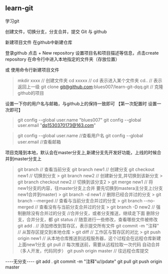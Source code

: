 ## learn-git
学习git

创建文件，切换分支，分支合并，提交
Git 与 github

新建项目文件 在github中新建仓库

登录github
点击 + New repository
设置项目名和项目描述等信息，点击create repository
在命令行中进入本地指定的文件夹（存放位置）


或   使用命令行新建项目文件

> mkdir xxxx     // 创建文件夹
> cd xxxxx       // cd 表示进入某个文件夹
> cd..           // 表示返回上一级
> git clone git@github.com:blues007/learn-git-dqq.git        // 克隆github的项目

设置一下你的用户名与邮箱，与github上的保持一致即可  【第一次配置时 设置一次即可】
> git config --global user.name "blues007"
> git config --global user.email "dq1530370173@163.com"

> git config --global user.name             //查看用户名
> git config --global user.email           //查看邮箱

项目克隆到本地，默认会在master分支上,新建分支先开发好功能，上线的时候合并到master分支上
> git branch            // 查看当前分支
> git branch new1       // 创建分支
> git checkout new1     // 切换到分支
    > git branch new2             // 创建新分支,并切换到该新分支
    > git branch checkout new2    // 切换到该分支2
    > git merge new1      // 将new1分支的内容，往master分支上合并 要先切换到mastera主分支上(分支new1合并到master)
	> git branch  -d   new1          // 删除已经合并过的分支
	> git branch  --merged           // 查看与当前分支合并过的分支
	> git branch  --no-merged        // 查看没有与当前分支合并过的分支
	> git branch -D new2             // 强制删除没有合并过的分支
//合并分支，或者分支推送，继续走下面 删除分支，合并分支，都
> git status                   // 随意进行一些修改，查看哪些文件被修改
> git add .                    // 添加修改到暂存区，表示提交所有文件
> git commit -m "注释"          // 从暂存区提交到本地仓库
	> git diff                     // 工作区与暂存区的对比
	> git push origin new1         // 从本地仓库推送到远程服务器，这个过程会在远程仓库新建上面new1分支
> git pull                     // 每次推送前，需要从远程拉取一次代码 自动合并（多人开发，代码同步）
> git push origin master       // 往远程仓库提交


----无分支----
git add .
git commit -m "注释"u//pdate"
git pull
git push origin master

